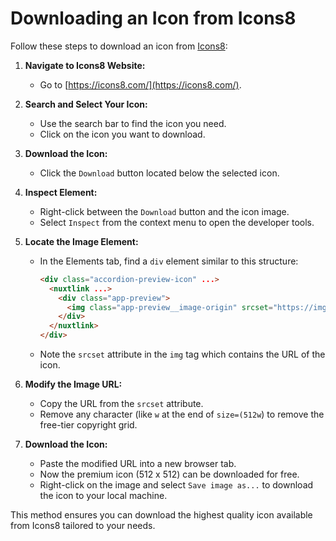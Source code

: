 # Downloading an Icon from Icons8

Follow these steps to download an icon from [Icons8](https://icons8.com/):

1. **Navigate to Icons8 Website:**
   - Go to [https://icons8.com/](https://icons8.com/).

2. **Search and Select Your Icon:**
   - Use the search bar to find the icon you need.
   - Click on the icon you want to download.

3. **Download the Icon:**
   - Click the `Download` button located below the selected icon.

4. **Inspect Element:**
   - Right-click between the `Download` button and the icon image.
   - Select `Inspect` from the context menu to open the developer tools.

5. **Locate the Image Element:**
   - In the Elements tab, find a `div` element similar to this structure:
     ```html
     <div class="accordion-preview-icon" ...>
       <nuxtlink ...>
         <div class="app-preview">
           <img class="app-preview__image-origin" srcset="https://img.icons8.com/?size=512w&id=YOUR_ICON_ID&format=png" ...>
         </div>
       </nuxtlink>
     </div>
     ```
   - Note the `srcset` attribute in the `img` tag which contains the URL of the icon.

6. **Modify the Image URL:**
   - Copy the URL from the `srcset` attribute.
   - Remove any character (like `w` at the end of `size=(512w`) to remove the free-tier copyright grid.

7. **Download the Icon:**
   - Paste the modified URL into a new browser tab.
   - Now the premium icon (512 x 512) can be downloaded for free.
   - Right-click on the image and select `Save image as...` to download the icon to your local machine.

This method ensures you can download the highest quality icon available from Icons8 tailored to your needs.
